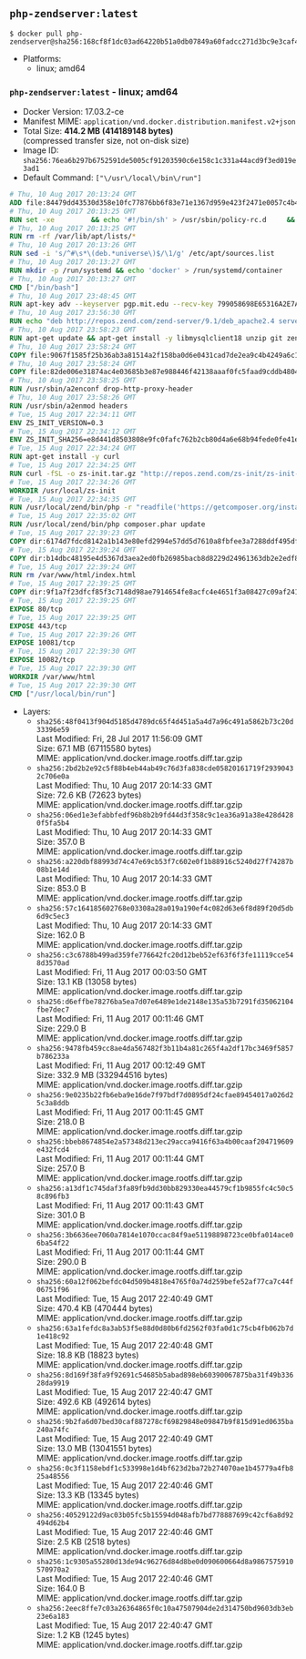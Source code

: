## `php-zendserver:latest`

```console
$ docker pull php-zendserver@sha256:168cf8f1dc03ad64220b51a0db07849a60fadcc271d3bc9e3caf41716ae61a60
```

-	Platforms:
	-	linux; amd64

### `php-zendserver:latest` - linux; amd64

-	Docker Version: 17.03.2-ce
-	Manifest MIME: `application/vnd.docker.distribution.manifest.v2+json`
-	Total Size: **414.2 MB (414189148 bytes)**  
	(compressed transfer size, not on-disk size)
-	Image ID: `sha256:76ea6b297b6752591de5005cf91203590c6e158c1c331a44acd9f3ed019e3ad1`
-	Default Command: `["\/usr\/local\/bin\/run"]`

```dockerfile
# Thu, 10 Aug 2017 20:13:24 GMT
ADD file:84479dd43530d358e10fc77876bb6f83e71e1367d959e423f2471e0057c4b424 in / 
# Thu, 10 Aug 2017 20:13:25 GMT
RUN set -xe 		&& echo '#!/bin/sh' > /usr/sbin/policy-rc.d 	&& echo 'exit 101' >> /usr/sbin/policy-rc.d 	&& chmod +x /usr/sbin/policy-rc.d 		&& dpkg-divert --local --rename --add /sbin/initctl 	&& cp -a /usr/sbin/policy-rc.d /sbin/initctl 	&& sed -i 's/^exit.*/exit 0/' /sbin/initctl 		&& echo 'force-unsafe-io' > /etc/dpkg/dpkg.cfg.d/docker-apt-speedup 		&& echo 'DPkg::Post-Invoke { "rm -f /var/cache/apt/archives/*.deb /var/cache/apt/archives/partial/*.deb /var/cache/apt/*.bin || true"; };' > /etc/apt/apt.conf.d/docker-clean 	&& echo 'APT::Update::Post-Invoke { "rm -f /var/cache/apt/archives/*.deb /var/cache/apt/archives/partial/*.deb /var/cache/apt/*.bin || true"; };' >> /etc/apt/apt.conf.d/docker-clean 	&& echo 'Dir::Cache::pkgcache ""; Dir::Cache::srcpkgcache "";' >> /etc/apt/apt.conf.d/docker-clean 		&& echo 'Acquire::Languages "none";' > /etc/apt/apt.conf.d/docker-no-languages 		&& echo 'Acquire::GzipIndexes "true"; Acquire::CompressionTypes::Order:: "gz";' > /etc/apt/apt.conf.d/docker-gzip-indexes 		&& echo 'Apt::AutoRemove::SuggestsImportant "false";' > /etc/apt/apt.conf.d/docker-autoremove-suggests
# Thu, 10 Aug 2017 20:13:25 GMT
RUN rm -rf /var/lib/apt/lists/*
# Thu, 10 Aug 2017 20:13:26 GMT
RUN sed -i 's/^#\s*\(deb.*universe\)$/\1/g' /etc/apt/sources.list
# Thu, 10 Aug 2017 20:13:27 GMT
RUN mkdir -p /run/systemd && echo 'docker' > /run/systemd/container
# Thu, 10 Aug 2017 20:13:27 GMT
CMD ["/bin/bash"]
# Thu, 10 Aug 2017 23:48:45 GMT
RUN apt-key adv --keyserver pgp.mit.edu --recv-key 799058698E65316A2E7A4FF42EAE1437F7D2C623
# Thu, 10 Aug 2017 23:56:30 GMT
RUN echo "deb http://repos.zend.com/zend-server/9.1/deb_apache2.4 server non-free" >> /etc/apt/sources.list.d/zend-server.list
# Thu, 10 Aug 2017 23:58:23 GMT
RUN apt-get update && apt-get install -y libmysqlclient18 unzip git zend-server-php-7.1=9.1.1+b119 && /usr/local/zend/bin/zendctl.sh stop
# Thu, 10 Aug 2017 23:58:24 GMT
COPY file:9067f1585f25b36ab3a81514a2f158ba0d6e0431cad7de2ea9c4b4249a6c134f in /etc/ 
# Thu, 10 Aug 2017 23:58:24 GMT
COPY file:82de006e31874ac4e03685b3e87e988446f42138aaaf0fc5faad9cddb48040ba in /etc/apache2/conf-available 
# Thu, 10 Aug 2017 23:58:25 GMT
RUN /usr/sbin/a2enconf drop-http-proxy-header
# Thu, 10 Aug 2017 23:58:26 GMT
RUN /usr/sbin/a2enmod headers
# Tue, 15 Aug 2017 22:34:11 GMT
ENV ZS_INIT_VERSION=0.3
# Tue, 15 Aug 2017 22:34:12 GMT
ENV ZS_INIT_SHA256=e8d441d8503808e9fc0fafc762b2cb80d4a6e68b94fede0fe41efdeac10800cb
# Tue, 15 Aug 2017 22:34:24 GMT
RUN apt-get install -y curl
# Tue, 15 Aug 2017 22:34:25 GMT
RUN curl -fSL -o zs-init.tar.gz "http://repos.zend.com/zs-init/zs-init-docker-${ZS_INIT_VERSION}.tar.gz"     && echo "${ZS_INIT_SHA256} *zs-init.tar.gz" | sha256sum -c -     && mkdir /usr/local/zs-init     && tar xzf zs-init.tar.gz --strip-components=1 -C /usr/local/zs-init     && rm zs-init.tar.gz
# Tue, 15 Aug 2017 22:34:26 GMT
WORKDIR /usr/local/zs-init
# Tue, 15 Aug 2017 22:34:35 GMT
RUN /usr/local/zend/bin/php -r "readfile('https://getcomposer.org/installer');" | /usr/local/zend/bin/php
# Tue, 15 Aug 2017 22:35:02 GMT
RUN /usr/local/zend/bin/php composer.phar update
# Tue, 15 Aug 2017 22:39:23 GMT
COPY dir:6174d7fdcd8142a1b143e80efd2994e57dd5d7610a8fbfee3a7288ddf495dfdf in /usr/local/bin 
# Tue, 15 Aug 2017 22:39:24 GMT
COPY dir:b14dbc48195e4d5367d3aea2ed0fb26985bacb8d8229d24961363db2e2edf8f0 in /usr/local/zend/var/plugins/ 
# Tue, 15 Aug 2017 22:39:24 GMT
RUN rm /var/www/html/index.html
# Tue, 15 Aug 2017 22:39:25 GMT
COPY dir:9f1a7f23dfcf85f3c7148d98ae7914654fe8acfc4e4651f3a08427c09af24198 in /var/www/html 
# Tue, 15 Aug 2017 22:39:25 GMT
EXPOSE 80/tcp
# Tue, 15 Aug 2017 22:39:25 GMT
EXPOSE 443/tcp
# Tue, 15 Aug 2017 22:39:26 GMT
EXPOSE 10081/tcp
# Tue, 15 Aug 2017 22:39:30 GMT
EXPOSE 10082/tcp
# Tue, 15 Aug 2017 22:39:30 GMT
WORKDIR /var/www/html
# Tue, 15 Aug 2017 22:39:30 GMT
CMD ["/usr/local/bin/run"]
```

-	Layers:
	-	`sha256:48f0413f904d5185d4789dc65f4d451a5a4d7a96c491a5862b73c20d33396e59`  
		Last Modified: Fri, 28 Jul 2017 11:56:09 GMT  
		Size: 67.1 MB (67115580 bytes)  
		MIME: application/vnd.docker.image.rootfs.diff.tar.gzip
	-	`sha256:2bd2b2e92c5f88b4eb44ab49c76d3fa838cde05820161719f29390432c706e0a`  
		Last Modified: Thu, 10 Aug 2017 20:14:33 GMT  
		Size: 72.6 KB (72623 bytes)  
		MIME: application/vnd.docker.image.rootfs.diff.tar.gzip
	-	`sha256:06ed1e3efabbfedf96b8b2b9fd44d3f358c9c1ea36a91a38e428d4280f5fa5b4`  
		Last Modified: Thu, 10 Aug 2017 20:14:33 GMT  
		Size: 357.0 B  
		MIME: application/vnd.docker.image.rootfs.diff.tar.gzip
	-	`sha256:a220dbf88993d74c47e69cb53f7c602e0f1b88916c5240d27f74287b08b1e14d`  
		Last Modified: Thu, 10 Aug 2017 20:14:33 GMT  
		Size: 853.0 B  
		MIME: application/vnd.docker.image.rootfs.diff.tar.gzip
	-	`sha256:57c164185602768e03308a28a019a190ef4c082d63e6f8d89f20d5db6d9c5ec3`  
		Last Modified: Thu, 10 Aug 2017 20:14:33 GMT  
		Size: 162.0 B  
		MIME: application/vnd.docker.image.rootfs.diff.tar.gzip
	-	`sha256:c3c6788b499ad359fe776642fc20d12beb52ef63f6f3fe11119cce548d3570ad`  
		Last Modified: Fri, 11 Aug 2017 00:03:50 GMT  
		Size: 13.1 KB (13058 bytes)  
		MIME: application/vnd.docker.image.rootfs.diff.tar.gzip
	-	`sha256:d6effbe78276ba5ea7d07e6489e1de2148e135a53b7291fd35062104fbe7dec7`  
		Last Modified: Fri, 11 Aug 2017 00:11:46 GMT  
		Size: 229.0 B  
		MIME: application/vnd.docker.image.rootfs.diff.tar.gzip
	-	`sha256:9478fb459cc8ae4da567482f3b11b4a81c265f4a2df17bc3469f5857b786233a`  
		Last Modified: Fri, 11 Aug 2017 00:12:49 GMT  
		Size: 332.9 MB (332944516 bytes)  
		MIME: application/vnd.docker.image.rootfs.diff.tar.gzip
	-	`sha256:9e0235b22fb6eba9e16de7f97bdf7d0895df24cfae89454017a026d25c3a8ddb`  
		Last Modified: Fri, 11 Aug 2017 00:11:45 GMT  
		Size: 218.0 B  
		MIME: application/vnd.docker.image.rootfs.diff.tar.gzip
	-	`sha256:bbeb8674854e2a57348d213ec29acca9416f63a4b00caaf204719609e432fcd4`  
		Last Modified: Fri, 11 Aug 2017 00:11:44 GMT  
		Size: 257.0 B  
		MIME: application/vnd.docker.image.rootfs.diff.tar.gzip
	-	`sha256:a13df1c745daf3fa89fb9dd30bb829330ea44579cf1b9855fc4c50c58c896fb3`  
		Last Modified: Fri, 11 Aug 2017 00:11:43 GMT  
		Size: 301.0 B  
		MIME: application/vnd.docker.image.rootfs.diff.tar.gzip
	-	`sha256:3b6636ee7060a7814e1070ccac84f9ae51198898723ce0bfa014ace06ba54f22`  
		Last Modified: Fri, 11 Aug 2017 00:11:44 GMT  
		Size: 290.0 B  
		MIME: application/vnd.docker.image.rootfs.diff.tar.gzip
	-	`sha256:60a12f062befdc04d509b4818e4765f0a74d259befe52af77ca7c44f06751f96`  
		Last Modified: Tue, 15 Aug 2017 22:40:49 GMT  
		Size: 470.4 KB (470444 bytes)  
		MIME: application/vnd.docker.image.rootfs.diff.tar.gzip
	-	`sha256:63a1fefdc8a3ab53f5e88d0d80b6fd2562f03fa0d1c75cb4fb062b7d1e418c92`  
		Last Modified: Tue, 15 Aug 2017 22:40:48 GMT  
		Size: 18.8 KB (18823 bytes)  
		MIME: application/vnd.docker.image.rootfs.diff.tar.gzip
	-	`sha256:8d169f38fa9f92691c54685b5abad898eb60390067875ba31f49b33628da9919`  
		Last Modified: Tue, 15 Aug 2017 22:40:47 GMT  
		Size: 492.6 KB (492614 bytes)  
		MIME: application/vnd.docker.image.rootfs.diff.tar.gzip
	-	`sha256:9b2fa6d07bed30caf887278cf69829848e09847b9f815d91ed0635ba240a74fc`  
		Last Modified: Tue, 15 Aug 2017 22:40:49 GMT  
		Size: 13.0 MB (13041551 bytes)  
		MIME: application/vnd.docker.image.rootfs.diff.tar.gzip
	-	`sha256:0c3f1158ebdf1c533998e1d4bf623d2ba72b274070ae1b45779a4fb825a48556`  
		Last Modified: Tue, 15 Aug 2017 22:40:46 GMT  
		Size: 13.3 KB (13345 bytes)  
		MIME: application/vnd.docker.image.rootfs.diff.tar.gzip
	-	`sha256:40529122d9ac03b05fc5b15594d048afb7bd778887699c42cf6a8d92494d62b4`  
		Last Modified: Tue, 15 Aug 2017 22:40:46 GMT  
		Size: 2.5 KB (2518 bytes)  
		MIME: application/vnd.docker.image.rootfs.diff.tar.gzip
	-	`sha256:1c9305a55280d13de94c96276d84d8be0d090600664d8a9867575910570970a2`  
		Last Modified: Tue, 15 Aug 2017 22:40:46 GMT  
		Size: 164.0 B  
		MIME: application/vnd.docker.image.rootfs.diff.tar.gzip
	-	`sha256:2eec8ffe7c03a26364865f0c10a47507904de2d314750bd9603db3eb23e6a183`  
		Last Modified: Tue, 15 Aug 2017 22:40:47 GMT  
		Size: 1.2 KB (1245 bytes)  
		MIME: application/vnd.docker.image.rootfs.diff.tar.gzip

